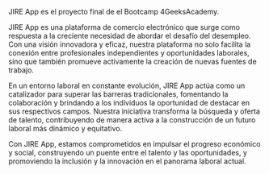 JIRE App es el proyecto final de el Bootcamp 4GeeksAcademy.

JIRE App es una plataforma de comercio electrónico que surge como respuesta a la creciente necesidad de abordar el desafío del desempleo. Con una visión innovadora y eficaz, nuestra plataforma no solo facilita la conexión entre profesionales independientes y oportunidades laborales, sino que también promueve activamente la creación de nuevas fuentes de trabajo.

En un entorno laboral en constante evolución, JIRE App actúa como un catalizador para superar las barreras tradicionales, fomentando la colaboración y brindando a los individuos la oportunidad de destacar en sus respectivos campos. Nuestra iniciativa transforma la búsqueda y oferta de talento, contribuyendo de manera activa a la construcción de un futuro laboral más dinámico y equitativo.

Con JIRE App, estamos comprometidos en impulsar el progreso económico y social, construyendo un puente entre el talento y las oportunidades, y promoviendo la inclusión y la innovación en el panorama laboral actual.
